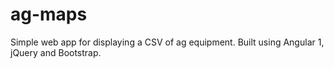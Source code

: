 # ag-maps
Simple web app for displaying a CSV of ag equipment. Built using Angular 1, jQuery and Bootstrap.

